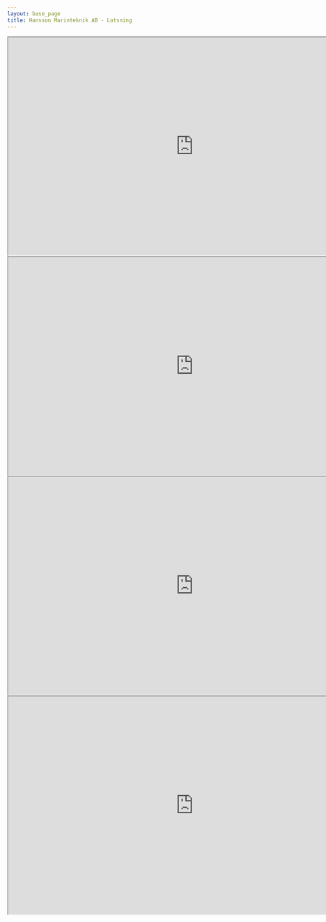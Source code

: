 ```yaml
---
layout: base_page
title: Hansson Marinteknik AB - Lotsning
---
```


<div>
  <iframe src="https://eservices.sjofartsverket.se/lotsinfopublic/lotsning_frames.asp" width="850" height="500"></iframe>
</div>
<div>
  <!--<iframe src="https://eservices.sjofartsverket.se/lotsinfopublic/lotsning_frames.asp" width="850" height="500"></iframe>-->
</div>
<div>
  <iframe src="https://ext.shorelink.se/fartyg/lulea/" width="850" height="500"></iframe>
</div>
<div>
  <iframe src="https://ext.shorelink.se/fartyg/pitea/" width="850" height="500"></iframe>
</div>
<div>
  <iframe src="https://ext.shorelink.se/fartyg/ske/" width="850" height="500"></iframe>
</div>

